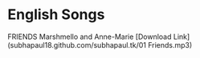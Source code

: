 # English Songs
FRIENDS Marshmello and Anne-Marie [Download Link](subhapaul18.github.com/subhapaul.tk/01 Friends.mp3)
